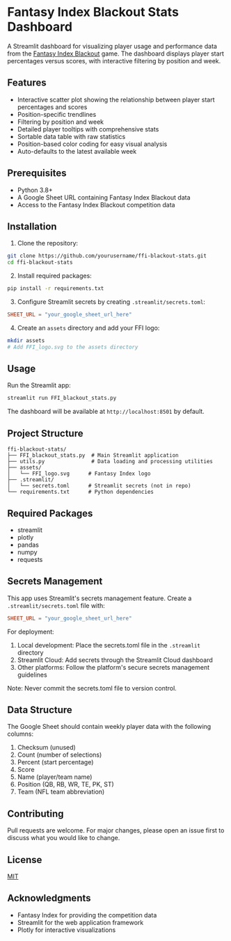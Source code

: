 # Fantasy Index Blackout Stats Dashboard

A Streamlit dashboard for visualizing player usage and performance data from the [Fantasy Index Blackout](https://fantasyindex.com/members/competitions/2024/blackout) game. The dashboard displays player start percentages versus scores, with interactive filtering by position and week.

## Features

- Interactive scatter plot showing the relationship between player start percentages and scores
- Position-specific trendlines
- Filtering by position and week
- Detailed player tooltips with comprehensive stats
- Sortable data table with raw statistics
- Position-based color coding for easy visual analysis
- Auto-defaults to the latest available week

## Prerequisites

- Python 3.8+
- A Google Sheet URL containing Fantasy Index Blackout data
- Access to the Fantasy Index Blackout competition data

## Installation

1. Clone the repository:
```bash
git clone https://github.com/yourusername/ffi-blackout-stats.git
cd ffi-blackout-stats
```

2. Install required packages:
```bash
pip install -r requirements.txt
```

3. Configure Streamlit secrets by creating `.streamlit/secrets.toml`:
```toml
SHEET_URL = "your_google_sheet_url_here"
```

4. Create an `assets` directory and add your FFI logo:
```bash
mkdir assets
# Add FFI_logo.svg to the assets directory
```

## Usage

Run the Streamlit app:
```bash
streamlit run FFI_blackout_stats.py
```

The dashboard will be available at `http://localhost:8501` by default.

## Project Structure

```
ffi-blackout-stats/
├── FFI_blackout_stats.py  # Main Streamlit application
├── utils.py               # Data loading and processing utilities
├── assets/               
│   └── FFI_logo.svg      # Fantasy Index logo
├── .streamlit/
│   └── secrets.toml      # Streamlit secrets (not in repo)
└── requirements.txt      # Python dependencies
```

## Required Packages

- streamlit
- plotly
- pandas
- numpy
- requests

## Secrets Management

This app uses Streamlit's secrets management feature. Create a `.streamlit/secrets.toml` file with:

```toml
SHEET_URL = "your_google_sheet_url_here"
```

For deployment:
1. Local development: Place the secrets.toml file in the `.streamlit` directory
2. Streamlit Cloud: Add secrets through the Streamlit Cloud dashboard
3. Other platforms: Follow the platform's secure secrets management guidelines

Note: Never commit the secrets.toml file to version control.

## Data Structure

The Google Sheet should contain weekly player data with the following columns:
1. Checksum (unused)
2. Count (number of selections)
3. Percent (start percentage)
4. Score
5. Name (player/team name)
6. Position (QB, RB, WR, TE, PK, ST)
7. Team (NFL team abbreviation)

## Contributing

Pull requests are welcome. For major changes, please open an issue first to discuss what you would like to change.

## License

[MIT](https://choosealicense.com/licenses/mit/)

## Acknowledgments

- Fantasy Index for providing the competition data
- Streamlit for the web application framework
- Plotly for interactive visualizations